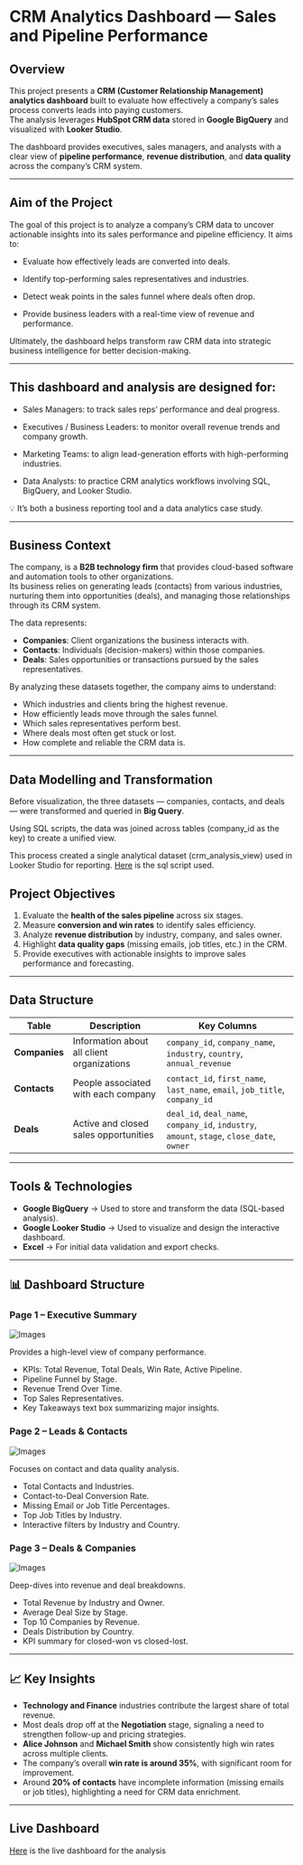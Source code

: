 # CRM Analytics Dashboard — Sales and Pipeline Performance

## Overview
This project presents a **CRM (Customer Relationship Management) analytics dashboard** built to evaluate how effectively a company’s sales process converts leads into paying customers.  
The analysis leverages **HubSpot CRM data** stored in **Google BigQuery** and visualized with **Looker Studio**.  

The dashboard provides executives, sales managers, and analysts with a clear view of **pipeline performance**, **revenue distribution**, and **data quality** across the company’s CRM system.

---

## Aim of the Project

The goal of this project is to analyze a company’s CRM data to uncover actionable insights into its sales performance and pipeline efficiency.
It aims to:

- Evaluate how effectively leads are converted into deals.

- Identify top-performing sales representatives and industries.

- Detect weak points in the sales funnel where deals often drop.

- Provide business leaders with a real-time view of revenue and performance.

Ultimately, the dashboard helps transform raw CRM data into strategic business intelligence for better decision-making.

---


## This dashboard and analysis are designed for:

- Sales Managers: to track sales reps’ performance and deal progress.

- Executives / Business Leaders: to monitor overall revenue trends and company growth.

- Marketing Teams: to align lead-generation efforts with high-performing industries.

- Data Analysts: to practice CRM analytics workflows involving SQL, BigQuery, and Looker Studio.

💡 It’s both a business reporting tool and a data analytics case study.

---

## Business Context
The company, is a **B2B technology firm** that provides cloud-based software and automation tools to other organizations.  
Its business relies on generating leads (contacts) from various industries, nurturing them into opportunities (deals), and managing those relationships through its CRM system.

The data represents:
- **Companies**: Client organizations the business interacts with.  
- **Contacts**: Individuals (decision-makers) within those companies.  
- **Deals**: Sales opportunities or transactions pursued by the sales representatives.

By analyzing these datasets together, the company aims to understand:
- Which industries and clients bring the highest revenue.  
- How efficiently leads move through the sales funnel.  
- Which sales representatives perform best.  
- Where deals most often get stuck or lost.  
- How complete and reliable the CRM data is.

---


## Data Modelling and Transformation

Before visualization, the three datasets — companies, contacts, and deals — were transformed and queried in **Big Query**.

Using SQL scripts, the data was joined across tables (company_id as the key) to create a unified view.

This process created a single analytical dataset (crm_analysis_view) used in Looker Studio for reporting. [Here](crm_analytics_view.txt) is the sql script used.

## Project Objectives
1. Evaluate the **health of the sales pipeline** across six stages.  
2. Measure **conversion and win rates** to identify sales efficiency.  
3. Analyze **revenue distribution** by industry, company, and sales owner.  
4. Highlight **data quality gaps** (missing emails, job titles, etc.) in the CRM.  
5. Provide executives with actionable insights to improve sales performance and forecasting.

---

## Data Structure

| Table | Description | Key Columns |
|--------|--------------|--------------|
| **Companies** | Information about all client organizations | `company_id`, `company_name`, `industry`, `country`, `annual_revenue` |
| **Contacts** | People associated with each company | `contact_id`, `first_name`, `last_name`, `email`, `job_title`, `company_id` |
| **Deals** | Active and closed sales opportunities | `deal_id`, `deal_name`, `company_id`, `industry`, `amount`, `stage`, `close_date`, `owner` |

---

## Tools & Technologies
- **Google BigQuery** → Used to store and transform the data (SQL-based analysis).  
- **Google Looker Studio** → Used to visualize and design the interactive dashboard.  
- **Excel** → For initial data validation and export checks.

---

## 📊 Dashboard Structure

### **Page 1 – Executive Summary**

![Images](Executive%20Summary.png)


Provides a high-level view of company performance.
- KPIs: Total Revenue, Total Deals, Win Rate, Active Pipeline.  
- Pipeline Funnel by Stage.  
- Revenue Trend Over Time.  
- Top Sales Representatives.  
- Key Takeaways text box summarizing major insights.

### **Page 2 – Leads & Contacts**

![Images](Leads%20and%20Contact%20Insights.png)


Focuses on contact and data quality analysis.
- Total Contacts and Industries.  
- Contact-to-Deal Conversion Rate.  
- Missing Email or Job Title Percentages.  
- Top Job Titles by Industry.  
- Interactive filters by Industry and Country.

### **Page 3 – Deals & Companies**

![Images](Deals%20and%20Company%20Insights.png)


Deep-dives into revenue and deal breakdowns.
- Total Revenue by Industry and Owner.  
- Average Deal Size by Stage.  
- Top 10 Companies by Revenue.  
- Deals Distribution by Country.  
- KPI summary for closed-won vs closed-lost.

---

## 📈 Key Insights
- **Technology and Finance** industries contribute the largest share of total revenue.  
- Most deals drop off at the **Negotiation** stage, signaling a need to strengthen follow-up and pricing strategies.  
- **Alice Johnson** and **Michael Smith** show consistently high win rates across multiple clients.  
- The company’s overall **win rate is around 35%**, with significant room for improvement.  
- Around **20% of contacts** have incomplete information (missing emails or job titles), highlighting a need for CRM data enrichment.

---

## Live Dashboard

[Here](https://lookerstudio.google.com/reporting/004d9040-eebd-4547-8409-6a1affaf2933) is the live dashboard for the analysis
